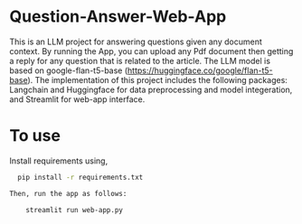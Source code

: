 # Question-Answer-Web-App

This is an LLM project for answering questions given any document context. By running the App, you can upload any Pdf document then getting a reply for any question that is related to the article. The LLM model is based on google-flan-t5-base (https://huggingface.co/google/flan-t5-base). The implementation of this project includes the following packages: Langchain and Huggingface for data preprocessing and model integeration, and Streamlit for web-app interface. 

# To use
Install requirements using,

```bash
  pip install -r requirements.txt

Then, run the app as follows:

    streamlit run web-app.py

